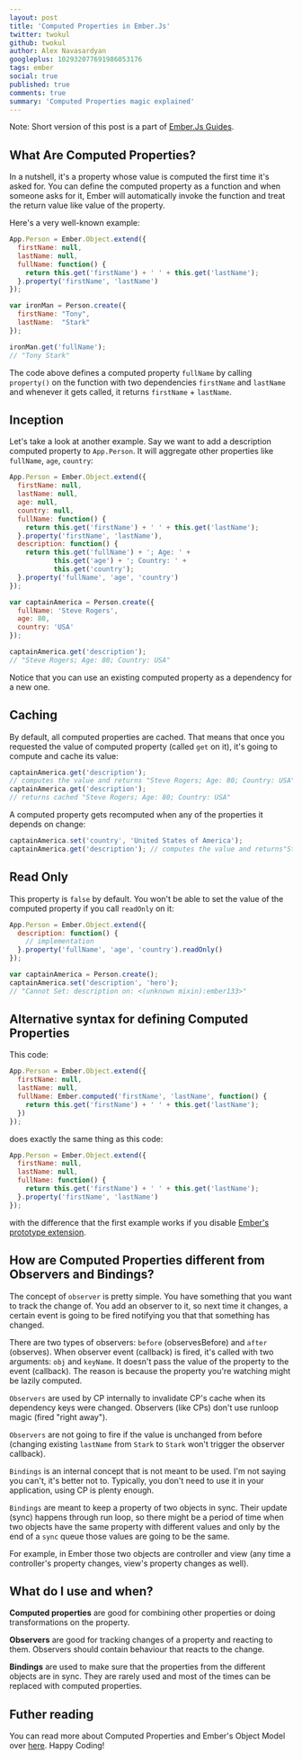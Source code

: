 ```yaml
---
layout: post
title: 'Computed Properties in Ember.Js'
twitter: twokul
github: twokul
author: Alex Navasardyan
googleplus: 102932077691986053176
tags: ember
social: true
published: true
comments: true
summary: 'Computed Properties magic explained'
---
```


Note: Short version of this post is a part of [Ember.Js
Guides](http://emberjs.com/guides/object-model/computed-properties/).

## What Are Computed Properties?

In a nutshell, it's a property whose value is computed the first time
it's asked for. You can define the computed property as a function and
when someone asks for it, Ember will automatically invoke the function
and treat the return value like value of the property.

Here's a very well-known example:

```javascript
App.Person = Ember.Object.extend({
  firstName: null,
  lastName: null,
  fullName: function() {
    return this.get('firstName') + ' ' + this.get('lastName');
  }.property('firstName', 'lastName')
});

var ironMan = Person.create({
  firstName: "Tony",
  lastName:  "Stark"
});

ironMan.get('fullName');
// "Tony Stark"
```

The code above defines a computed property `fullName` by calling
`property()` on the function with two dependencies `firstName` and
`lastName` and whenever it gets called, it returns `firstName` + `lastName`.

## Inception

Let's take a look at another example. Say we want to add a description
computed property to `App.Person`. It will aggregate other properties like
`fullName`, `age`, `country`:

```javascript
App.Person = Ember.Object.extend({
  firstName: null,
  lastName: null,
  age: null,
  country: null,
  fullName: function() {
    return this.get('firstName') + ' ' + this.get('lastName');
  }.property('firstName', 'lastName'),
  description: function() {
    return this.get('fullName') + '; Age: ' +
           this.get('age') + '; Country: ' +
           this.get('country');
  }.property('fullName', 'age', 'country')
});

var captainAmerica = Person.create({
  fullName: 'Steve Rogers',
  age: 80,
  country: 'USA'
});

captainAmerica.get('description');
// "Steve Rogers; Age: 80; Country: USA"
```

Notice that you can use an existing computed property as a dependency for a
new one.

## Caching

By default, all computed properties are cached. That means that once you
requested the value of computed property (called `get` on it), it's going
to compute and cache its value:

```javascript
captainAmerica.get('description');
// computes the value and returns "Steve Rogers; Age: 80; Country: USA"
captainAmerica.get('description');
// returns cached "Steve Rogers; Age: 80; Country: USA"
```

A computed property gets recomputed when any of the properties it depends on change:

```javascript
captainAmerica.set('country', 'United States of America');
captainAmerica.get('description'); // computes the value and returns"Steve Rogers; Age: 80; Country: United States of America"
```

## Read Only

This property is `false` by default. You won't be able to set the value of
the computed property if you call `readOnly` on it:

```javascript
App.Person = Ember.Object.extend({
  description: function() {
    // implementation
  }.property('fullName', 'age', 'country').readOnly()
});

var captainAmerica = Person.create();
captainAmerica.set('description', 'hero');
// "Cannot Set: description on: <(unknown mixin):ember133>"
```

## Alternative syntax for defining Computed Properties

This code:

```javascript
App.Person = Ember.Object.extend({
  firstName: null,
  lastName: null,
  fullName: Ember.computed('firstName', 'lastName', function() {
    return this.get('firstName') + ' ' + this.get('lastName');
  })
});
```

does exactly the same thing as this code:

```javascript
App.Person = Ember.Object.extend({
  firstName: null,
  lastName: null,
  fullName: function() {
    return this.get('firstName') + ' ' + this.get('lastName');
  }.property('firstName', 'lastName')
});
```

with the difference that the first example works if you disable [Ember's
prototype extension](http://emberjs.com/api/#property_EXTEND_PROTOTYPES).

## How are Computed Properties different from Observers and Bindings?

The concept of `observer` is pretty simple. You have something that you want to track the change of. You add an observer to it, so next time it changes, a certain event is going to be fired notifying you that that something has changed.

There are two types of observers: `before` (observesBefore) and `after` (observes). When observer event (callback) is fired, it's called with two arguments: `obj` and `keyName`. It doesn't pass the value of the property to the event (callback). The reason is because the property you're watching might be lazily computed.

`Observers` are used by CP internally to invalidate CP's cache when its dependency keys were changed. Observers (like CPs) don't use runloop magic (fired "right away").

`Observers` are not going to fire if the value is unchanged from before (changing existing `lastName` from `Stark` to `Stark` won't trigger the observer callback).

`Bindings` is an internal concept that is not meant to be used. I'm not saying you can't, it's better not to. Typically, you don't need to use it in your application, using CP is plenty enough.

`Bindings` are meant to keep a property of two objects in sync. Their update (sync) happens through run loop, so there might be a period of time when two objects have the same property with different values and only by the end of a `sync` queue those values are going to be the same.

For example, in Ember those two objects are controller and view (any time a controller's property changes, view's property changes as well).

## What do I use and when?

**Computed properties** are good for combining other properties or doing
transformations on the property.

**Observers** are good for tracking changes of a property and reacting to
them. Observers should contain behaviour that reacts to the change.

**Bindings** are used to make sure that the properties from the different objects
are in sync. They are rarely used and most of the times can be replaced
with computed properties.

## Futher reading

You can read more about Computed Properties and Ember's Object Model
over
[here](http://emberjs.com/guides/object-model/computed-properties/).
Happy Coding!
